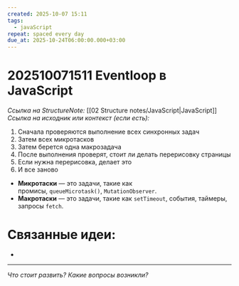 ```yaml
---
created: 2025-10-07 15:11
tags:
  - javaScript
repeat: spaced every day
due_at: 2025-10-24T06:00:00.000+03:00
---
```

# 202510071511 Eventloop в JavaScript

*Ссылка на StructureNote:* [[02 Structure notes/JavaScript|JavaScript]]
*Ссылка на исходник или контекст (если есть):*

1) Сначала проверяются выполнение всех синхронных задач
2) Затем всех микротасков
3) Затем берется одна макрозадача
4) После выполнения проверят, стоит ли делать перерисовку страницы
5) Если нужна перерисовка, делает это
6) И все заново
- **Микротаски** — это задачи, такие как промисы, `queueMicrotask()`, `MutationObserver`.
- **Макротаски** — это задачи, такие как `setTimeout`, события, таймеры, запросы `fetch`.

# Связанные идеи:

* 

---

*Что стоит развить? Какие вопросы возникли?*
